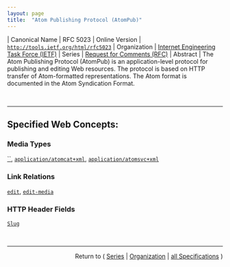```yaml
---
layout: page
title:  "Atom Publishing Protocol (AtomPub)"
---
```


| Canonical Name | RFC 5023
| Online Version | [`http://tools.ietf.org/html/rfc5023`](http://tools.ietf.org/html/rfc5023)
| Organization | [Internet Engineering Task Force (IETF)](..  "List of specification series by this organization")
| Series | [Request for Comments (RFC)](.  "List of specifications in this series")
| Abstract | The Atom Publishing Protocol (AtomPub) is an application-level protocol for publishing and editing Web resources. The protocol is based on HTTP transfer of Atom-formatted representations. The Atom format is documented in the Atom Syndication Format.

<br/>
<hr/>

## Specified Web Concepts:

### Media Types

[``](/concepts/media-type/ ""), [`application/atomcat+xml`](/concepts/media-type/application/atomcat+xml "An Atom Publishing Protocol Category Document, when serialized as XML 1.0, can be identified with the following media type."), [`application/atomsvc+xml`](/concepts/media-type/application/atomsvc+xml "An Atom Publishing Protocol Service Document, when serialized as XML 1.0, can be identified with the following media type.")

### Link Relations

[`edit`](/concepts/link-relation/edit "The value of &#34;edit&#34; specifies that the value of the href attribute is the IRI of an editable Member Entry. When appearing within an atom:entry, the href IRI can be used to retrieve, update, and delete the Resource represented by that Entry. An atom:entry MUST NOT contain more than one &#34;edit&#34; link relation."), [`edit-media`](/concepts/link-relation/edit-media "When appearing within an atom:entry, the value of the href attribute is an IRI that can be used to modify a Media Resource associated with that Entry.")

### HTTP Header Fields

[`Slug`](/concepts/http-header/Slug "Slug is an HTTP entity-header whose presence in a POST to a Collection constitutes a request by the client to use the header's value as part of any URIs that would normally be used to retrieve the to-be-created Entry or Media Resources.")



<br/>
<hr/>

<p style="text-align: right">Return to ( <a href="./">Series</a> | <a href="../">Organization</a> | <a href="../../">all Specifications</a> )</p>